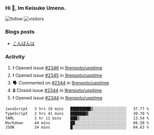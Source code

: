 ### Hi 👋, Im Keisuke Umeno.

<!--
**9renpoto/9renpoto** is a ✨ _special_ ✨ repository because its `README.md` (this file) appears on your GitHub profile.

Here are some ideas to get you started:

- 🔭 I’m currently working on ...
- 🌱 I’m currently learning ...
- 👯 I’m looking to collaborate on ...
- 🤔 I’m looking for help with ...
- 💬 Ask me about ...
- 📫 How to reach me: ...
- 😄 Pronouns: ...
- ⚡ Fun fact: ...
-->

![follow](https://img.shields.io/github/followers/9renpoto?label=Follow&style=social)
![visitors](https://komarev.com/ghpvc/?username=9renpoto&label=Profile%20views&color=0e75b6&style=flat)

### Blogs posts

<!-- BLOG-POST-LIST:START -->
- [こんばんは](https://sizu.me/9renpoto/posts/5a0i98779w97)
<!-- BLOG-POST-LIST:END -->

### Activity

<!--START_SECTION:activity-->
1. ❗ Opened issue [#2346](https://github.com/9renpoto/upptime/issues/2346) in [9renpoto/upptime](https://github.com/9renpoto/upptime)
2. ❗ Opened issue [#2345](https://github.com/9renpoto/upptime/issues/2345) in [9renpoto/upptime](https://github.com/9renpoto/upptime)
3. 🗣 Commented on [#2344](https://github.com/9renpoto/upptime/issues/2344#issuecomment-2143295687) in [9renpoto/upptime](https://github.com/9renpoto/upptime)
4. 🔒 Closed issue [#2344](https://github.com/9renpoto/upptime/issues/2344) in [9renpoto/upptime](https://github.com/9renpoto/upptime)
5. ❗ Opened issue [#2344](https://github.com/9renpoto/upptime/issues/2344) in [9renpoto/upptime](https://github.com/9renpoto/upptime)
<!--END_SECTION:activity-->

<!--START_SECTION:waka-->

```txt
JavaScript   3 hrs 19 mins   █████████▒░░░░░░░░░░░░░░░   37.77 %
TypeScript   2 hrs 41 mins   ███████▓░░░░░░░░░░░░░░░░░   30.70 %
YAML         1 hr 11 mins    ███▒░░░░░░░░░░░░░░░░░░░░░   13.54 %
Markdown     44 mins         ██░░░░░░░░░░░░░░░░░░░░░░░   08.50 %
JSON         24 mins         █░░░░░░░░░░░░░░░░░░░░░░░░   04.63 %
```

<!--END_SECTION:waka-->

